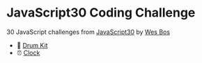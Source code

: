 # JavaScript30 Coding Challenge
30 JavaScript challenges from [JavaScript30](https://javascript30.com/) by [Wes Bos](https://github.com/wesbos)

* 🥁 [Drum Kit](https://idminalee.github.io/JavaScript30/01%20-%20Drum%20Kit/index.html)
* ⏰ [Clock](https://idminalee.github.io/JavaScript30/02%20-%20Clock/index.html)

